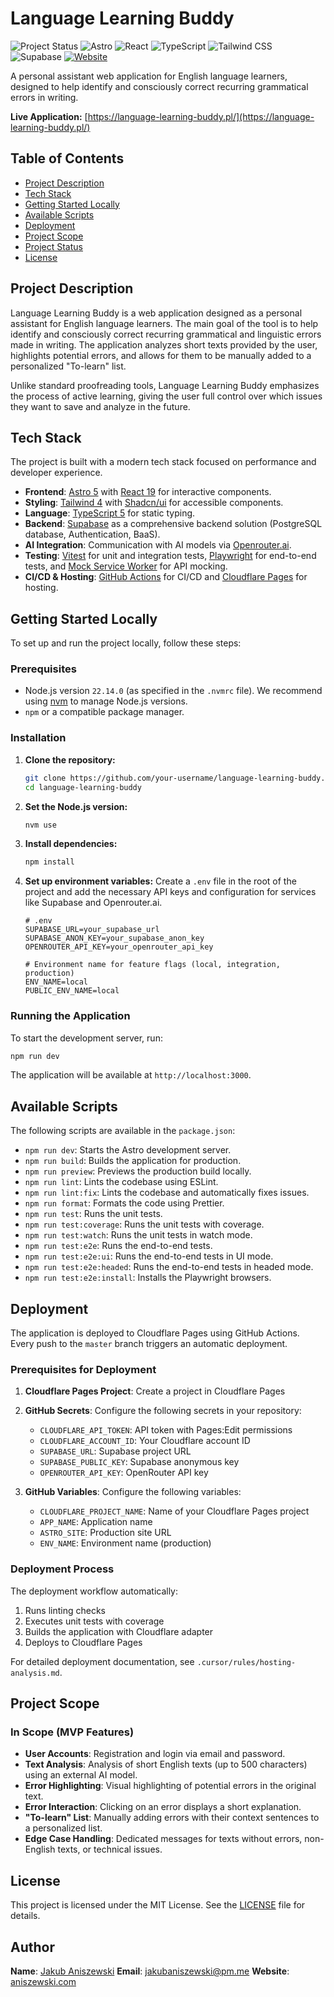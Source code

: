 # Language Learning Buddy

![Project Status](https://img.shields.io/badge/status-v1.0.1-brightgreen)
![Astro](https://img.shields.io/badge/Astro-5.0-orange)
![React](https://img.shields.io/badge/React-19-blue)
![TypeScript](https://img.shields.io/badge/TypeScript-5.0-blue)
![Tailwind CSS](https://img.shields.io/badge/Tailwind_CSS-4.0-38B2AC)
![Supabase](https://img.shields.io/badge/Supabase-green)
[![Website](https://img.shields.io/badge/Website-language--learning--buddy.pl-blue?logo=Cloudflare&logoColor=white)](https://language-learning-buddy.pl/)

A personal assistant web application for English language learners, designed to help identify and consciously correct recurring grammatical errors in writing.

**Live Application:** [https://language-learning-buddy.pl/](https://language-learning-buddy.pl/)

## Table of Contents

- [Project Description](#project-description)
- [Tech Stack](#tech-stack)
- [Getting Started Locally](#getting-started-locally)
- [Available Scripts](#available-scripts)
- [Deployment](#deployment)
- [Project Scope](#project-scope)
- [Project Status](#project-status)
- [License](#license)

## Project Description

Language Learning Buddy is a web application designed as a personal assistant for English language learners. The main goal of the tool is to help identify and consciously correct recurring grammatical and linguistic errors made in writing. The application analyzes short texts provided by the user, highlights potential errors, and allows for them to be manually added to a personalized "To-learn" list.

Unlike standard proofreading tools, Language Learning Buddy emphasizes the process of active learning, giving the user full control over which issues they want to save and analyze in the future.

## Tech Stack

The project is built with a modern tech stack focused on performance and developer experience.

- **Frontend**: [Astro 5](https://astro.build/) with [React 19](https://react.dev/) for interactive components.
- **Styling**: [Tailwind 4](https://tailwindcss.com/) with [Shadcn/ui](https://ui.shadcn.com/) for accessible components.
- **Language**: [TypeScript 5](https://www.typescriptlang.org/) for static typing.
- **Backend**: [Supabase](https://supabase.io/) as a comprehensive backend solution (PostgreSQL database, Authentication, BaaS).
- **AI Integration**: Communication with AI models via [Openrouter.ai](https://openrouter.ai/).
- **Testing**: [Vitest](https://vitest.dev/) for unit and integration tests, [Playwright](https://playwright.dev/) for end-to-end tests, and [Mock Service Worker](https://mswjs.io/) for API mocking.
- **CI/CD & Hosting**: [GitHub Actions](https://github.com/features/actions) for CI/CD and [Cloudflare Pages](https://pages.cloudflare.com/) for hosting.

## Getting Started Locally

To set up and run the project locally, follow these steps:

### Prerequisites

- Node.js version `22.14.0` (as specified in the `.nvmrc` file). We recommend using [nvm](https://github.com/nvm-sh/nvm) to manage Node.js versions.
- `npm` or a compatible package manager.

### Installation

1.  **Clone the repository:**

    ```sh
    git clone https://github.com/your-username/language-learning-buddy.git
    cd language-learning-buddy
    ```

2.  **Set the Node.js version:**

    ```sh
    nvm use
    ```

3.  **Install dependencies:**

    ```sh
    npm install
    ```

4.  **Set up environment variables:**
    Create a `.env` file in the root of the project and add the necessary API keys and configuration for services like Supabase and Openrouter.ai.

    ```env
    # .env
    SUPABASE_URL=your_supabase_url
    SUPABASE_ANON_KEY=your_supabase_anon_key
    OPENROUTER_API_KEY=your_openrouter_api_key

    # Environment name for feature flags (local, integration, production)
    ENV_NAME=local
    PUBLIC_ENV_NAME=local
    ```

### Running the Application

To start the development server, run:

```sh
npm run dev
```

The application will be available at `http://localhost:3000`.

## Available Scripts

The following scripts are available in the `package.json`:

- `npm run dev`: Starts the Astro development server.
- `npm run build`: Builds the application for production.
- `npm run preview`: Previews the production build locally.
- `npm run lint`: Lints the codebase using ESLint.
- `npm run lint:fix`: Lints the codebase and automatically fixes issues.
- `npm run format`: Formats the code using Prettier.
- `npm run test`: Runs the unit tests.
- `npm run test:coverage`: Runs the unit tests with coverage.
- `npm run test:watch`: Runs the unit tests in watch mode.
- `npm run test:e2e`: Runs the end-to-end tests.
- `npm run test:e2e:ui`: Runs the end-to-end tests in UI mode.
- `npm run test:e2e:headed`: Runs the end-to-end tests in headed mode.
- `npm run test:e2e:install`: Installs the Playwright browsers.

## Deployment

The application is deployed to Cloudflare Pages using GitHub Actions. Every push to the `master` branch triggers an automatic deployment.

### Prerequisites for Deployment

1. **Cloudflare Pages Project**: Create a project in Cloudflare Pages
2. **GitHub Secrets**: Configure the following secrets in your repository:
   - `CLOUDFLARE_API_TOKEN`: API token with Pages:Edit permissions
   - `CLOUDFLARE_ACCOUNT_ID`: Your Cloudflare account ID
   - `SUPABASE_URL`: Supabase project URL
   - `SUPABASE_PUBLIC_KEY`: Supabase anonymous key
   - `OPENROUTER_API_KEY`: OpenRouter API key

3. **GitHub Variables**: Configure the following variables:
   - `CLOUDFLARE_PROJECT_NAME`: Name of your Cloudflare Pages project
   - `APP_NAME`: Application name
   - `ASTRO_SITE`: Production site URL
   - `ENV_NAME`: Environment name (production)

### Deployment Process

The deployment workflow automatically:

1. Runs linting checks
2. Executes unit tests with coverage
3. Builds the application with Cloudflare adapter
4. Deploys to Cloudflare Pages

For detailed deployment documentation, see `.cursor/rules/hosting-analysis.md`.

## Project Scope

### In Scope (MVP Features)

- **User Accounts**: Registration and login via email and password.
- **Text Analysis**: Analysis of short English texts (up to 500 characters) using an external AI model.
- **Error Highlighting**: Visual highlighting of potential errors in the original text.
- **Error Interaction**: Clicking on an error displays a short explanation.
- **"To-learn" List**: Manually adding errors with their context sentences to a personalized list.
- **Edge Case Handling**: Dedicated messages for texts without errors, non-English texts, or technical issues.

## License

This project is licensed under the MIT License. See the [LICENSE](LICENSE) file for details.

## Author

**Name**: [Jakub Aniszewski](https://github.com/jaqb8)
**Email**: [jakubaniszewski@pm.me](mailto:jakubaniszewski@pm.me)
**Website**: [aniszewski.com](https://aniszewski.com)

